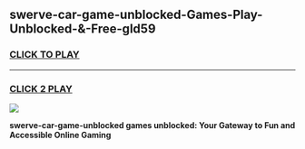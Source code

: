 
## swerve-car-game-unblocked-Games-Play-Unblocked-&-Free-gld59
<h3>
<a href="https://premium76.site?title=swerve-car-game-unblocked&ref=24A">CLICK TO PLAY</a></h3>
<hr>

<h3>
<a href="https://premium76.site?title=swerve-car-game-unblocked&ref=24A">CLICK 2 PLAY</a>
  
</h3>

<a href="https://premium76.site?title=swerve-car-game-unblocked&ref=24A"><img src="https://clearcache.store/games.png"></a>


**swerve-car-game-unblocked games unblocked: Your Gateway to Fun and Accessible Online Gaming**
